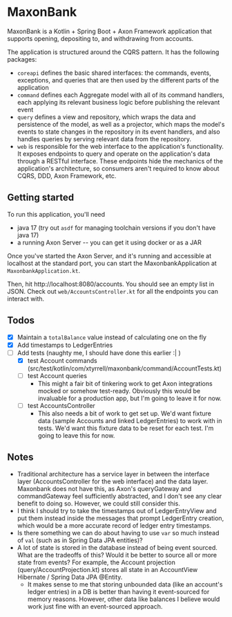 # MaxonBank
MaxonBank is a Kotlin + Spring Boot + Axon Framework application that supports opening, depositing to, and withdrawing from accounts.

The application is structured around the CQRS pattern. It has the following packages:
- `coreapi` defines the basic shared interfaces: the commands, events, exceptions, and queries that are then used by the different parts of the application
- `command` defines each Aggregate model with all of its command handlers, each applying its relevant business logic before publishing the relevant event
- `query` defines a view and repository, which wraps the data and persistence of the model, as well as a projector, which maps the model's events to state changes in the repository in its event handlers, and also handles queries by serving relevant data from the repository. 
- `web` is responsible for the web interface to the application's functionality. It exposes endpoints to query and operate on the application's data through a RESTful interface. These endpoints hide the mechanics of the application's architecture, so consumers aren't required to know about CQRS, DDD, Axon Framework, etc.

## Getting started

To run this application, you'll need
- java 17 (try out `asdf` for managing toolchain versions if you don't have java 17)
- a running Axon Server -- you can get it using docker or as a JAR

Once you've started the Axon Server, and it's running and accessible at localhost at the standard port, you can start the MaxonbankApplication at `MaxonbankApplication.kt`.

Then, hit http://localhost:8080/accounts. You should see an empty list in JSON. Check out `web/AccountsController.kt` for all the endpoints you can interact with.

## Todos
- [x] Maintain a `totalBalance` value instead of calculating one on the fly 
- [x] Add timestamps to LedgerEntries
- [ ] Add tests (naughty me, I should have done this earlier :| )
  - [x] test Account commands (src/test/kotlin/com/xtyrrell/maxonbank/command/AccountTests.kt)
  - [ ] test Account queries
    - This might a fair bit of tinkering work to get Axon integrations mocked or somehow test-ready. Obviously this would be invaluable for a production app, but I'm going to leave it for now.
  - [ ] test AccountsController
    - This also needs a bit of work to get set up. We'd want fixture data (sample Accounts and linked LedgerEntries) to work with in tests. We'd want this fixture data to be reset for each test. I'm going to leave this for now.

## Notes
- Traditional architecture has a service layer in between the interface layer (AccountsController for the web interface) and the data layer. Maxonbank does not have this, as Axon's queryGateway and commandGateway feel sufficiently abstracted, and I don't see any clear benefit to doing so. However, we could still consider this.
- I think I should try to take the timestamps out of LedgerEntryView and put them instead inside the messages that prompt LedgerEntry creation, which would be a more accurate record of ledger entry timestamps.
- Is there something we can do about having to use `var` so much instead of `val` (such as in Spring Data JPA entities)?
- A lot of state is stored in the database instead of being event sourced. What are the tradeoffs of this? Would it be better to source all or more state from events? For example, the Account projection (query/AccountProjection.kt) stores all state in an AccountView Hibernate / Spring Data JPA @Entity.
  - It makes sense to me that storing unbounded data (like an account's ledger entries) in a DB is better than having it event-sourced for memory reasons. However, other data like balances I believe would work just fine with an event-sourced approach.
